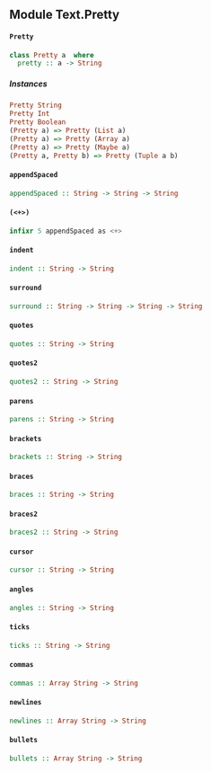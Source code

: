 ## Module Text.Pretty

#### `Pretty`

``` purescript
class Pretty a  where
  pretty :: a -> String
```

##### Instances
``` purescript
Pretty String
Pretty Int
Pretty Boolean
(Pretty a) => Pretty (List a)
(Pretty a) => Pretty (Array a)
(Pretty a) => Pretty (Maybe a)
(Pretty a, Pretty b) => Pretty (Tuple a b)
```

#### `appendSpaced`

``` purescript
appendSpaced :: String -> String -> String
```

#### `(<+>)`

``` purescript
infixr 5 appendSpaced as <+>
```

#### `indent`

``` purescript
indent :: String -> String
```

#### `surround`

``` purescript
surround :: String -> String -> String -> String
```

#### `quotes`

``` purescript
quotes :: String -> String
```

#### `quotes2`

``` purescript
quotes2 :: String -> String
```

#### `parens`

``` purescript
parens :: String -> String
```

#### `brackets`

``` purescript
brackets :: String -> String
```

#### `braces`

``` purescript
braces :: String -> String
```

#### `braces2`

``` purescript
braces2 :: String -> String
```

#### `cursor`

``` purescript
cursor :: String -> String
```

#### `angles`

``` purescript
angles :: String -> String
```

#### `ticks`

``` purescript
ticks :: String -> String
```

#### `commas`

``` purescript
commas :: Array String -> String
```

#### `newlines`

``` purescript
newlines :: Array String -> String
```

#### `bullets`

``` purescript
bullets :: Array String -> String
```


